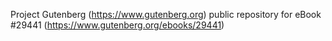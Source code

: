 Project Gutenberg (https://www.gutenberg.org) public repository for eBook #29441 (https://www.gutenberg.org/ebooks/29441)
